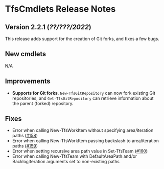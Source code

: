 # TfsCmdlets Release Notes

## Version 2.2.1 (_??/???/2022_)

This release adds support for the creation of Git forks, and fixes a few bugs.

## New cmdlets

N/A

## Improvements
  
* **Supports for Git forks**. `New-TfsGitRepository` can now fork existing Git repositories, and `Get-TfsGitRepository` can retrieve information about the parent (forked) repository.

## Fixes

* Error when calling New-TfsWorkItem without specifying area/iteration paths ([#158](https://github.com/igoravl/TfsCmdlets/issues/158))
* Error when calling New-TfsWorkItem passing backslash to area/iteration paths ([#159](https://github.com/igoravl/TfsCmdlets/issues/158))
* Error when setting recursive area path value in Set-TfsTeam ([#160](https://github.com/igoravl/TfsCmdlets/issues/158))
* Error when calling New-TfsTeam with DefaultAreaPath and/or BacklogIteration arguments set to non-existing paths
